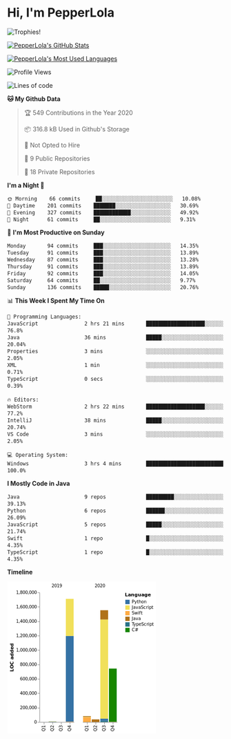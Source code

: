 # Hi, I'm PepperLola
![Trophies!](https://github-profile-trophy.vercel.app/?username=PepperLola&column=10&theme=chalk)

[![PepperLola's GitHub Stats](https://github-readme-stats.vercel.app/api?username=PepperLola&theme=dark&show_icons=true)](https://github.com/anuraghazra/github-readme-stats/)

[![PepperLola's Most Used Languages](https://github-readme-stats.vercel.app/api/top-langs/?username=PepperLola&layout=compact)](https://github.com/anuraghazra/github-readme-stats/)

![Profile Views](https://komarev.com/ghpvc/?username=PepperLola)

<!--START_SECTION:waka-->
![Lines of code](https://img.shields.io/badge/From%20Hello%20World%20I%27ve%20Written-5.6%20million%20lines%20of%20code-blue)

**🐱 My Github Data** 

> 🏆 549 Contributions in the Year 2020
 > 
> 📦 316.8 kB Used in Github's Storage 
 > 
> 🚫 Not Opted to Hire
 > 
> 📜 9 Public Repositories
 > 
> 🔑 18 Private Repositories 

**I'm a Night 🦉** 

```text
🌞 Morning    66 commits     ██░░░░░░░░░░░░░░░░░░░░░░░   10.08% 
🌆 Daytime    201 commits    ███████░░░░░░░░░░░░░░░░░░   30.69% 
🌃 Evening    327 commits    ████████████░░░░░░░░░░░░░   49.92% 
🌙 Night      61 commits     ██░░░░░░░░░░░░░░░░░░░░░░░   9.31%

```
📅 **I'm Most Productive on Sunday** 

```text
Monday       94 commits     ███░░░░░░░░░░░░░░░░░░░░░░   14.35% 
Tuesday      91 commits     ███░░░░░░░░░░░░░░░░░░░░░░   13.89% 
Wednesday    87 commits     ███░░░░░░░░░░░░░░░░░░░░░░   13.28% 
Thursday     91 commits     ███░░░░░░░░░░░░░░░░░░░░░░   13.89% 
Friday       92 commits     ███░░░░░░░░░░░░░░░░░░░░░░   14.05% 
Saturday     64 commits     ██░░░░░░░░░░░░░░░░░░░░░░░   9.77% 
Sunday       136 commits    █████░░░░░░░░░░░░░░░░░░░░   20.76%

```


📊 **This Week I Spent My Time On** 

```text
💬 Programming Languages: 
JavaScript               2 hrs 21 mins       ███████████████████░░░░░░   76.8% 
Java                     36 mins             █████░░░░░░░░░░░░░░░░░░░░   20.04% 
Properties               3 mins              ░░░░░░░░░░░░░░░░░░░░░░░░░   2.05% 
XML                      1 min               ░░░░░░░░░░░░░░░░░░░░░░░░░   0.71% 
TypeScript               0 secs              ░░░░░░░░░░░░░░░░░░░░░░░░░   0.39%

🔥 Editors: 
WebStorm                 2 hrs 22 mins       ███████████████████░░░░░░   77.2% 
IntelliJ                 38 mins             █████░░░░░░░░░░░░░░░░░░░░   20.74% 
VS Code                  3 mins              ░░░░░░░░░░░░░░░░░░░░░░░░░   2.05%

💻 Operating System: 
Windows                  3 hrs 4 mins        █████████████████████████   100.0%

```

**I Mostly Code in Java** 

```text
Java                     9 repos             █████████░░░░░░░░░░░░░░░░   39.13% 
Python                   6 repos             ██████░░░░░░░░░░░░░░░░░░░   26.09% 
JavaScript               5 repos             █████░░░░░░░░░░░░░░░░░░░░   21.74% 
Swift                    1 repo              █░░░░░░░░░░░░░░░░░░░░░░░░   4.35% 
TypeScript               1 repo              █░░░░░░░░░░░░░░░░░░░░░░░░   4.35%

```


**Timeline**

![Chart not found](https://github.com/PepperLola/PepperLola/blob/master/charts/bar_graph.png) 


<!--END_SECTION:waka-->
